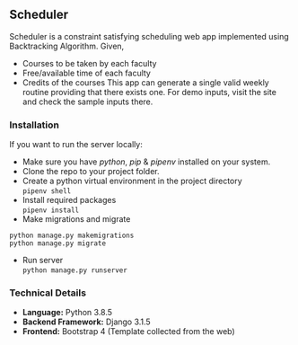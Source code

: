 ## Scheduler

Scheduler is a constraint satisfying scheduling web app implemented using Backtracking Algorithm. Given,
  - Courses to be taken by each faculty
  - Free/available time of each faculty
  - Credits of the courses
This app can generate a single valid weekly routine providing that there exists one. For demo inputs, visit the site and check the sample inputs there.

### Installation
If you want to run the server locally:
  - Make sure you have _python_, _pip_ & _pipenv_ installed on your system.
  - Clone the repo to your project folder.
  - Create a python virtual environment in the project directory <br>
        ```pipenv shell```
  - Install required packages <br>
`pipenv install`
  - Make migrations and migrate <br>
  ```
  python manage.py makemigrations
  python manage.py migrate
  ```
  - Run server <br>
  ```python manage.py runserver```

### Technical Details
- **Language:** Python 3.8.5
- **Backend Framework:** Django 3.1.5
- **Frontend:** Bootstrap 4 (Template collected from the web)

